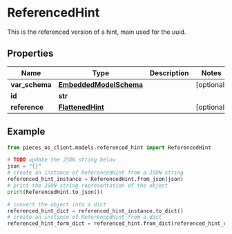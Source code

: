 # ReferencedHint

This is the referenced version of a hint, main used for the uuid.

## Properties

Name | Type | Description | Notes
------------ | ------------- | ------------- | -------------
**var_schema** | [**EmbeddedModelSchema**](EmbeddedModelSchema) |  | [optional] 
**id** | **str** |  | 
**reference** | [**FlattenedHint**](FlattenedHint) |  | [optional] 

## Example

```python
from pieces_os_client.models.referenced_hint import ReferencedHint

# TODO update the JSON string below
json = "{}"
# create an instance of ReferencedHint from a JSON string
referenced_hint_instance = ReferencedHint.from_json(json)
# print the JSON string representation of the object
print(ReferencedHint.to_json())

# convert the object into a dict
referenced_hint_dict = referenced_hint_instance.to_dict()
# create an instance of ReferencedHint from a dict
referenced_hint_form_dict = referenced_hint.from_dict(referenced_hint_dict)
```



